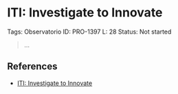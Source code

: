 # ITI: Investigate to Innovate

Tags: Observatorio
ID: PRO-1397
L: 28
Status: Not started

> …
> 

## References

- [ITI: Investigate to Innovate](https://www.iti.es/)